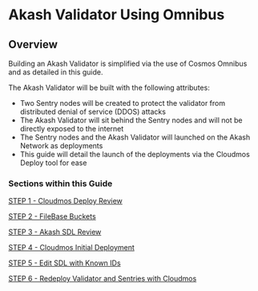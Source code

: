 # Akash Validator Using Omnibus

## **Overview**

Building an Akash Validator is simplified via the use of Cosmos Omnibus and as detailed in this guide.

The Akash Validator will be built with the following attributes:

* Two Sentry nodes will be created to protect the validator from distributed denial of service (DDOS) attacks
* The Akash Validator will sit behind the Sentry nodes and will not be directly exposed to the internet
* The Sentry nodes and the Akash Validator will launched on the Akash Network as deployments
* This guide will detail the launch of the deployments via the Cloudmos Deploy tool for ease

### Sections within this Guide

[STEP 1 - Cloudmos Deploy Review](cloudmos-deploy-review.md)

[STEP 2 - FileBase Buckets](filebase-buckets.md)

[STEP 3 - Akash SDL Review](akash-sdl-review.md)

[STEP 4 - Cloudmos Initial Deployment](cloudmos-initial-deployment.md)

[STEP 5 - Edit SDL with Known IDs](edit-sdl-with-known-ids.md)

[STEP 6 - Redeploy Validator and Sentries with Cloudmos](redeploy-validator-and-sentries-with-cloudmos.md)
